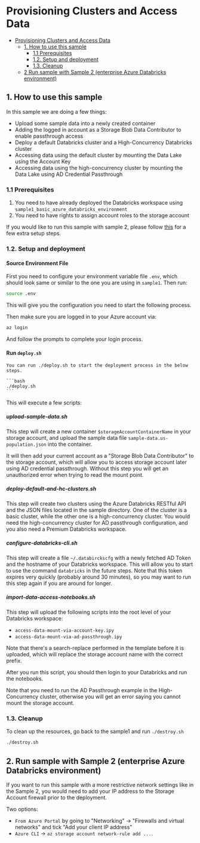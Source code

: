 # Provisioning Clusters and Access Data

- [Provisioning Clusters and Access Data](#provisioning-clusters-and-access-data)
  - [1. How to use this sample](#1-how-to-use-this-sample)
    - [1.1 Prerequisites](#11-prerequisites)
    - [1.2. Setup and deployment](#12-setup-and-deployment)
    - [1.3. Cleanup](#13-cleanup)
  - [2 Run sample with Sample 2 (enterprise Azure Databricks environment)](#2-run-sample-with-sample-2-enterprise-azure-databricks-environment)

## 1. How to use this sample

In this sample we are doing a few things:

- Upload some sample data into a newly created container
- Adding the logged in account as a Storage Blob Data Contributor to enable passthrough access
- Deploy a default Databricks cluster and a High-Concurrency Databricks cluster
- Accessing data using the default cluster by mounting the Data Lake using the Account Key
- Accessing data using the high-concurrency cluster by mounting the Data Lake using AD Credential Passthrough

### 1.1 Prerequisites

1. You need to have already deployed the Databricks workspace using `sample1_basic_azure_databricks_environment`
2. You need to have rights to assign account roles to the storage account

If you would like to run this sample with sample 2, please follow
[this](#2-run-sample-with-sample-2-enterprise-azure-databricks-environment)
for a few extra setup steps.

### 1.2. Setup and deployment
 
#### Source Environment File

First you need to configure your environment variable file `.env`, which should look same
or similar to the one you are using in `sample1`. Then run:

```bash
source .env
```

This will give you the configuration you need to start the following process.

Then make sure you are logged in to your Azure account via:

```bash
az login
```

And follow the prompts to complete your login process.

#### Run `deploy.sh`

    You can run ./deploy.sh to start the deployment process in the below steps.

    ```bash
    ./deploy.sh
    ```

This will execute a few scripts:

##### upload-sample-data.sh

This step will create a new container `$storageAccountContainerName` in your storage account,
and upload the sample data file `sample-data.us-population.json` into the container.

It will then add your current account as a "Storage Blob Data Contributor" to the storage
account, which will allow you to access storage account later using AD credential passthrough.
Without this step you will get an unauthorized error when trying to read the mount point.

##### deploy-default-and-hc-clusters.sh

This step will create two clusters using the Azure Databricks RESTful API and the JSON files
located in the sample directory. One of the cluster is a basic cluster, while the other one
is a high-concurrency cluster. You would need the high-concurrency cluster for AD passthrough
configuration, and you also need a Premium Databricks workspace.

##### configure-databricks-cli.sh

This step will create a file `~/.databirckscfg` with a newly fetched AD Token and the hostname
of your Databricks workspace. This will allow you to start to use the command `databricks` in the
future steps. Note that this token expires very quickly (probably around 30 minutes), so you
may want to run this step again if you are around for longer.

##### import-data-access-notebooks.sh

This step will upload the following scripts into the root level of your Databricks workspace:
- `access-data-mount-via-account-key.ipy`
- `access-data-mount-via-ad-passthrough.ipy`

Note that there's a search-replace performed in the template before it is uploaded, which will
replace the storage account name with the correct prefix.

After you run this script, you should then login to your Databricks and run the notebooks.

Note that you need to run the AD Passthrough example in the High-Concurrency cluster, otherwise
you will get an error saying you cannot mount the storage account.

### 1.3. Cleanup

To clean up the resources, go back to the sample1 and run `./destroy.sh`

```bash
./destroy.sh
```

## 2. Run sample with Sample 2 (enterprise Azure Databricks environment)

If you want to run this sample with a more restrictive network settings like in the Sample 2,
you would need to add your IP address to the Storage Account firewall prior to the deployment.

Two options:

- `From Azure Portal` by going to "Networking" -> "Firewalls and virtual networks" and tick "Add your client IP address"
- `Azure CLI` -> `az storage account network-rule add ...`.
